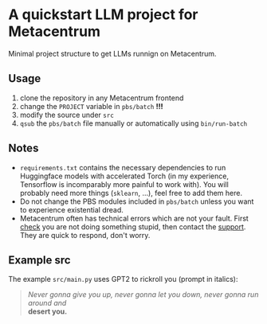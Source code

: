 # A quickstart LLM project for Metacentrum

Minimal project structure to get LLMs runnign on Metacentrum.

## Usage
1. clone the repository in any Metacentrum frontend
2. change the `PROJECT` variable in `pbs/batch` **!!!**
3. modify the source under `src`
4. `qsub` the `pbs/batch` file manually or automatically using `bin/run-batch`

## Notes
- `requirements.txt` contains the necessary dependencies to run Huggingface models with accelerated Torch (in my experience, Tensorflow is incomparably more painful to work with). You will probably need more things (`sklearn`, ...), feel free to add them here.
- Do not change the PBS modules included in `pbs/batch` unless you want to experience existential dread.
- Metacentrum often has technical errors which are not your fault. First [check](https://docs.e-infra.cz/compute/grid/) you are not doing something stupid, then contact the [support](mailto:meta@cesnet.cz). They are quick to respond, don't worry.

## Example src

The example `src/main.py` uses GPT2 to rickroll you (prompt in italics):

> _Never gonna give you up, never gonna let you down, never gonna run around and_ \
> **desert you.**
